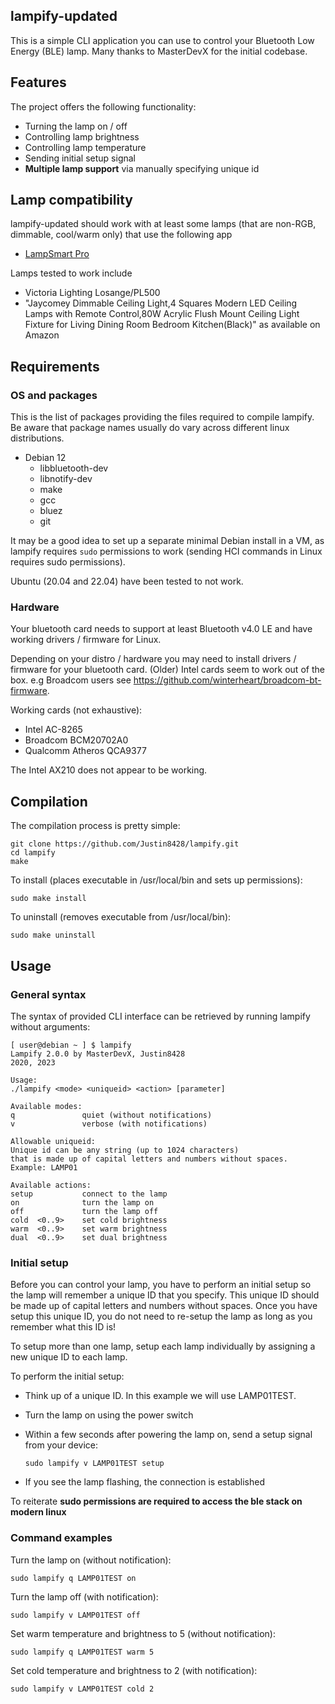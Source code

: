 ## lampify-updated
This is a simple CLI application you can use to control your Bluetooth Low Energy (BLE) lamp.
Many thanks to MasterDevX for the initial codebase.

## Features
The project offers the following functionality:
- Turning the lamp on / off
- Controlling lamp brightness
- Controlling lamp temperature
- Sending initial setup signal
- **Multiple lamp support** via manually specifying unique id

## Lamp compatibility
lampify-updated should work with at least some lamps (that are non-RGB, dimmable, cool/warm only) that use the following app

- [LampSmart Pro](https://play.google.com/store/apps/details?id=com.jingyuan.lamp)

Lamps tested to work include

- Victoria Lighting Losange/PL500
- "Jaycomey Dimmable Ceiling Light,4 Squares Modern LED Ceiling Lamps with Remote Control,80W Acrylic Flush Mount Ceiling Light Fixture for Living Dining Room Bedroom Kitchen(Black)" as available on Amazon


## Requirements

### OS and packages
This is the list of packages providing the files required to compile lampify. Be aware that package names usually do vary across different linux distributions.
- Debian 12
  - libbluetooth-dev
  - libnotify-dev
  - make
  - gcc
  - bluez
  - git

It may be a good idea to set up a separate minimal Debian install in a VM, as lampify requires `sudo` permissions to work (sending HCI commands in Linux requires sudo permissions).

Ubuntu (20.04 and 22.04) have been tested to not work.

### Hardware
Your bluetooth card needs to support at least Bluetooth v4.0 LE and have working drivers / firmware for Linux.

Depending on your distro / hardware you may need to install drivers / firmware for your bluetooth card. (Older) Intel cards seem to work out of the box. e.g Broadcom users see https://github.com/winterheart/broadcom-bt-firmware.

Working cards (not exhaustive):

 - Intel AC-8265
 - Broadcom BCM20702A0
 - Qualcomm Atheros QCA9377
   
The Intel AX210 does not appear to be working.


## Compilation
The compilation process is pretty simple:
```
git clone https://github.com/Justin8428/lampify.git
cd lampify
make
```
To install (places executable in /usr/local/bin and sets up permissions):
```
sudo make install
```

To uninstall (removes executable from /usr/local/bin):
```
sudo make uninstall
```

## Usage
### General syntax
The syntax of provided CLI interface can be retrieved by running lampify without arguments:
```
[ user@debian ~ ] $ lampify                                                                               
Lampify 2.0.0 by MasterDevX, Justin8428
2020, 2023

Usage:
./lampify <mode> <uniqueid> <action> [parameter]

Available modes:
q               quiet (without notifications)
v               verbose (with notifications)

Allowable uniqueid:
Unique id can be any string (up to 1024 characters)
that is made up of capital letters and numbers without spaces.
Example: LAMP01

Available actions:
setup           connect to the lamp
on              turn the lamp on
off             turn the lamp off
cold  <0..9>    set cold brightness
warm  <0..9>    set warm brightness
dual  <0..9>    set dual brightness

```

### Initial setup
Before you can control your lamp, you have to perform an initial setup so the lamp will remember a unique ID that you specify. This unique ID should be made up of capital letters and numbers without spaces. Once you have setup this unique ID, you do not need to re-setup the lamp as long as you remember what this ID is!

To setup more than one lamp, setup each lamp individually by assigning a new unique ID to each lamp.

To perform the initial setup:
- Think up of a unique ID. In this example we will use LAMP01TEST.
- Turn the lamp on using the power switch
- Within a few seconds after powering the lamp on, send a setup signal from your device:

  ```
  sudo lampify v LAMP01TEST setup
  ```
- If you see the lamp flashing, the connection is established

To reiterate **sudo permissions are required to access the ble stack on modern linux**

### Command examples
Turn the lamp on (without notification):
```
sudo lampify q LAMP01TEST on
```

Turn the lamp off (with notification):
```
sudo lampify v LAMP01TEST off
```

Set warm temperature and brightness to 5 (without notification):
```
sudo lampify q LAMP01TEST warm 5
```

Set cold temperature and brightness to 2 (with notification):
```
sudo lampify v LAMP01TEST cold 2
```
